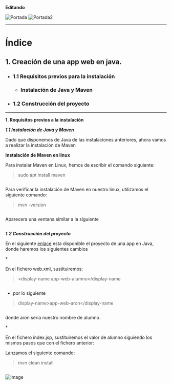 **Editando**

<img src="https://user-images.githubusercontent.com/73592097/137165167-5fa8d67a-6d40-41f9-a67f-903ae9b88d87.png" alt="Portada">
<img src="https://user-images.githubusercontent.com/73592097/137165448-fd5d6cae-1e1b-4c42-8d38-fc0178073370.png" alt="Portada2">

<br/>
<hr/>

# Índice #


## 1. Creación de una app web en java. ##
* ### 1.1 Requisitos previos para la instalación ###
  * ###  Instalación de Java y Maven ###

* ### 1.2 Construcción del proyecto ###

<hr/>

**1. Requisitos  previos a la instalación**

***1.1 Instalación de Java y Maven***

<p>Dado que disponemos de Java de las instalaciones anteriores, ahora vamos a realizar la instalación de Maven </p>


****Instalación de Maven en linux****

<p>Para instalar Maven en Linux, hemos de escribir el comando siguiente: </p>

> sudo apt install maven

<img src="" alt="">

<p>Para verificar la instalación de Maven en nuestro linux, utilizamos el siguiente comando: </p>

> mvn -version

<img src="" alt="">

<p>Aparecera una ventana similar a la siguiente</p>

<img src="" alt="">

***1.2 Construcción del proyecto***

<p>En el siguiente <a href="">enlace</a> esta disponible  el proyecto de una app en Java, donde haremos los siguientes cambios</p>

*<p>En el fichero web.xml, sustituiremos: </p>

>   <display-name  app-web-alumno</display-name  

<img src="" alt="">


* <p>por lo siguiente</p>

> display-name>app-web-aron</display-name

<img src="" alt="">


<p>donde aron seria nuestro nombre de alumno.</p>

*<p>En el fichero index.jsp, sustituiremos el valor de alumno siguiendo los mismos pasos que con el fichero anterior: </p>



<p>Lanzamos el siguiente comando: </p>

> mvn clean install

<img src="" alt="">





![image](https://user-images.githubusercontent.com/73592097/137400364-16219844-7d02-4ffb-a896-e2172e6fc16e.png)
